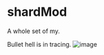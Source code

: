 # shardMod
A whole set of my. 

Bullet hell is in tracing.
![image](https://user-images.githubusercontent.com/98332856/194581719-66f66952-5032-4b33-a773-75000bae8c2a.png)

